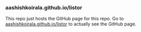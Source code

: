 ### aashishkoirala.github.io/listor

This repo just hosts the GitHub page for this repo. Go to [aashishkoirala.github.io/listor](http://aashishkoirala.github.io/listor) to actually see the GitHub page.
